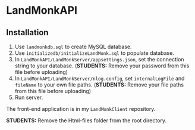 # LandMonkAPI

## Installation

1. Use `landmonkdb.sql` to create MySQL database.
1. Use `initializedb/initializeLandMonk.sql` to populate database.
1. In `LandMonkAPI/LandMonkServer/appsettings.json`, set the connection string to your database. (**STUDENTS:** Remove your password from this file before uploading)
1. In `LandMonkAPI/LandMonkServer/nlog.config`, set `internalLogFile` and `fileName` to your own file paths. (**STUDENTS:** Remove your file paths from this file before uploading)
1. Run server.

The front-end application is in my `LandMonkClient` repository.

**STUDENTS:** Remove the Html-files folder from the root directory.
